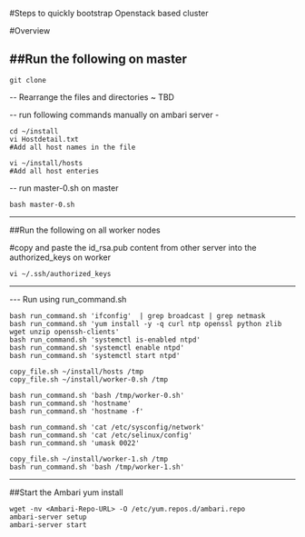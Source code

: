 #Steps to quickly bootstrap Openstack based cluster

#Overview 

##Run the following on master
------------------------------------------------
```
git clone 
```
-- Rearrange the files and directories ~ TBD 

-- run following commands manually on ambari server - 
```
cd ~/install
vi Hostdetail.txt
#Add all host names in the file 

vi ~/install/hosts
#Add all host enteries 
```

-- run master-0.sh on master 
```
bash master-0.sh
```

------------------------------------------------
##Run the following on all worker nodes

#copy and paste the id_rsa.pub content from other server into the authorized_keys on worker
```
vi ~/.ssh/authorized_keys
```

------------------------------------------------


--- Run using run_command.sh 
```
bash run_command.sh 'ifconfig'  | grep broadcast | grep netmask
bash run_command.sh 'yum install -y -q curl ntp openssl python zlib wget unzip openssh-clients'
bash run_command.sh 'systemctl is-enabled ntpd'
bash run_command.sh 'systemctl enable ntpd'
bash run_command.sh 'systemctl start ntpd'

copy_file.sh ~/install/hosts /tmp
copy_file.sh ~/install/worker-0.sh /tmp

bash run_command.sh 'bash /tmp/worker-0.sh'
bash run_command.sh 'hostname'
bash run_command.sh 'hostname -f'
                        
bash run_command.sh 'cat /etc/sysconfig/network'
bash run_command.sh 'cat /etc/selinux/config'
bash run_command.sh 'umask 0022'

copy_file.sh ~/install/worker-1.sh /tmp
bash run_command.sh 'bash /tmp/worker-1.sh'
```

------------------------------------------------



##Start the Ambari yum install
```
wget -nv <Ambari-Repo-URL> -O /etc/yum.repos.d/ambari.repo
ambari-server setup
ambari-server start
```

